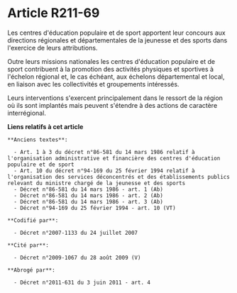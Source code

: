 # Article R211-69

Les centres d'éducation populaire et de sport apportent leur concours aux directions régionales et départementales de la
jeunesse et des sports dans l'exercice de leurs attributions.

Outre leurs missions nationales les centres d'éducation populaire et de sport contribuent à la promotion des activités
physiques et sportives à l'échelon régional et, le cas échéant, aux échelons départemental et local, en liaison avec les
collectivités et groupements intéressés.

Leurs interventions s'exercent principalement dans le ressort de la région où ils sont implantés mais peuvent s'étendre à des
actions de caractère interrégional.

**Liens relatifs à cet article**

	**Anciens textes**:

	  - Art. 1 à 3 du décret n°86-581 du 14 mars 1986 relatif à l'organisation administrative et financière des centres d'éducation populaire et de sport
	  - Art. 10 du décret n°94-169 du 25 février 1994 relatif à l'organisation des services déconcentrés et des établissements publics relevant du ministre chargé de la jeunesse et des sports
	  - Décret n°86-581 du 14 mars 1986 - art. 1 (Ab)
	  - Décret n°86-581 du 14 mars 1986 - art. 2 (Ab)
	  - Décret n°86-581 du 14 mars 1986 - art. 3 (Ab)
	  - Décret n°94-169 du 25 février 1994 - art. 10 (VT)

	**Codifié par**:

	  - Décret n°2007-1133 du 24 juillet 2007

	**Cité par**:

	  - Décret n°2009-1067 du 28 août 2009 (V)

	**Abrogé par**:

	  - Décret n°2011-631 du 3 juin 2011 - art. 4
